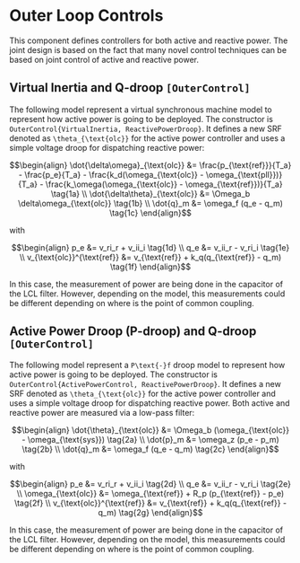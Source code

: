 # Outer Loop Controls

This component defines controllers for both active and reactive power. The joint design is based
on the fact that many novel control techniques can be based on joint control of active and reactive
power.

## Virtual Inertia and Q-droop ```[OuterControl]```

The following model represent a virtual synchronous machine model to represent how active
power is going to be deployed. The constructor is ```OuterControl{VirtualInertia, ReactivePowerDroop}```.
It defines a new SRF denoted as ``\theta_{\text{olc}}`` for the active power controller and
uses a simple voltage droop for dispatching reactive power:

```math
\begin{align}
    \dot{\delta\omega}_{\text{olc}} &= \frac{p_{\text{ref}}}{T_a} - \frac{p_e}{T_a} - \frac{k_d(\omega_{\text{olc}} - \omega_{\text{pll}})}{T_a} - \frac{k_\omega(\omega_{\text{olc}} - \omega_{\text{ref}})}{T_a} \tag{1a} \\
    \dot{\delta\theta}_{\text{olc}} &= \Omega_b \delta\omega_{\text{olc}} \tag{1b} \\
    \dot{q}_m &= \omega_f (q_e - q_m) \tag{1c}
\end{align}
```

with

```math
\begin{align}
    p_e &= v_ri_r + v_ii_i \tag{1d} \\
    q_e &= v_ii_r - v_ri_i \tag{1e} \\
    v_{\text{olc}}^{\text{ref}} &= v_{\text{ref}} + k_q(q_{\text{ref}} - q_m) \tag{1f}
\end{align}
```

In this case, the measurement of power are being done in the capacitor of the LCL filter.
However, depending on the model, this measurements could be different depending on where
is the point of common coupling.


## Active Power Droop (P-droop) and Q-droop ```[OuterControl]```

The following model represent a ``P\text{-}f`` droop model to represent how active
power is going to be deployed. The constructor is ```OuterControl{ActivePowerControl, ReactivePowerDroop}```.
It defines a new SRF denoted as ``\theta_{\text{olc}}`` for the active power controller and
uses a simple voltage droop for dispatching reactive power. Both active and reactive power are measured via a low-pass filter:

```math
\begin{align}
    \dot{\theta}_{\text{olc}} &= \Omega_b (\omega_{\text{olc}} - \omega_{\text{sys}}) \tag{2a} \\
    \dot{p}_m &= \omega_z (p_e - p_m) \tag{2b} \\
    \dot{q}_m &= \omega_f (q_e - q_m) \tag{2c}
\end{align}
```

with

```math
\begin{align}
    p_e &= v_ri_r + v_ii_i \tag{2d} \\
    q_e &= v_ii_r - v_ri_i \tag{2e} \\
    \omega_{\text{olc}} &= \omega_{\text{ref}} + R_p (p_{\text{ref}} - p_e) \tag{2f} \\
    v_{\text{olc}}^{\text{ref}} &= v_{\text{ref}} + k_q(q_{\text{ref}} - q_m) \tag{2g}
\end{align}
```

In this case, the measurement of power are being done in the capacitor of the LCL filter.
However, depending on the model, this measurements could be different depending on where
is the point of common coupling.
